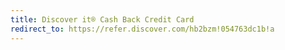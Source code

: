 ```yaml
---
title: Discover it® Cash Back Credit Card
redirect_to: https://refer.discover.com/hb2bzm!054763dc1b!a
---
```

